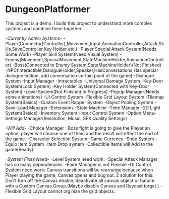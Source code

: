 # DungeonPlatformer
This project is a demo. I build this project to understand more complex systems and combine them together.

*-*Currently Active Systems*-*
-Player(Connector(Controller),Movement,Input,AnimationController,Attack,Skills,SaveController,Key Holder etc.)
-Player Special Attack System(Needs Some Work)
-Player Skill System(Need Visual System)
-Enemy(Movement,SpecialMovement,StateMachineHolder,AnimationController)
-Boss(Connected to Enemy System,StateMachineHolder)(Not Finished)
-NPC(Interactible,DialogueHolder,Speaker,HasConversations,Has special dialogue edition, add conversation certain point of the game)
-Dialogue System
-Input Manager
-Intractables
-Universal Damage System
-Key-Door System(Lock System)
-Key Holder System(Connected with Key-Door System)
-Level System(Not Finished,In Progress)
-Popup Manager(Needs some animations)
-UI Control System
-Flexible Grid Layout System
-Tilemap System(Basics)
-Custom Event Rapper System
-Object Pooling System
-Save-Load Manager
-Extensions
-State Machine
-Time Manager
-2D Light System(Basics)
-Inventory System
-Input Control System
-Option Menu-Settings Manager(Resolution, Music, SFX,Quality Settings)

*-*Will Add*-*
-Choice Manager : Boss fight is going to give the Player an option, player will choose one of them and the result will effect the end of the game.
-Character Selection System
-Game Currency
-Shop System
-Equip Item System
-Item Drop system
-Collectible Items will Add to the game(Ready)

*-*System Fixes Need*-*
-Level System need work. 
-Special Attack Manager has so many dependencies.
-Fade Manager is not Flexible
-UI Control System need work: Canvas transitions will be rearrange because when Player playing the game, Canvas opens and bug out. 
2 solution for this: Don't turn off the Canvas enable, deactivate all canvas object or handle with a Custom Canvas Group.(Maybe disable Canvas and Raycast target.)
-Flexible Grid Layout cannot orginize the grid objects.
